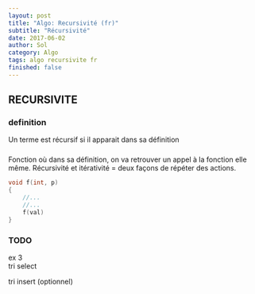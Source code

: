 ```yaml
---
layout: post
title: "Algo: Recursivité (fr)"
subtitle: "Récursivité"
date: 2017-06-02
author: Sol
category: Algo
tags: algo recursivite fr
finished: false
---
```


## RECURSIVITE

### definition

Un terme est récursif si il apparait dans sa définition

###

Fonction où dans sa définition, on va retrouver un appel à la fonction elle même.
Récursivité et itérativité = deux façons de répéter des actions.

```c
void f(int, p)
{
    //...
    //...
    f(val)
}
```



### TODO

ex 3   
tri select  

tri insert  (optionnel)

